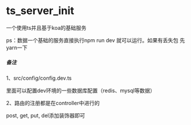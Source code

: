 # ts_server_init
一个使用ts并且基于koa的基础服务

ps：数据一个基础的服务直接执行npm run dev 就可以运行。如果有丢失包 先yarn一下



##### 备注

1、src/config/config.dev.ts

里面可以配置dev环境的一些数据库配置（redis、mysql等数据）

2、路由的注册都是在controller中进行的

post, get, put, del添加装饰器即可
